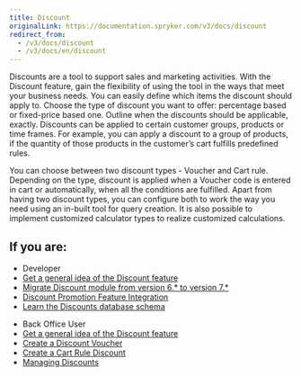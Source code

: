 ```yaml
---
title: Discount
originalLink: https://documentation.spryker.com/v3/docs/discount
redirect_from:
  - /v3/docs/discount
  - /v3/docs/en/discount
---
```


Discounts are a tool to support sales and marketing activities. With the Discount feature, gain the flexibility of using the tool in the ways that meet your business needs. You can easily define which items the discount should apply to. Choose the type of discount you want to offer: percentage based or fixed-price based one. Outline when the discounts should be applicable, exactly. Discounts can be applied to certain customer groups, products or time frames. For example, you can apply a discount to a group of products, if the quantity of those products in the customer’s cart fulfills predefined rules.

You can choose between two discount types - Voucher and Cart rule. Depending on the type, discount is applied when a Voucher code is entered in cart or automatically, when all the conditions are fulfilled. Apart from having two discount types, you can configure both to work the way you need using an in-built tool for query creation. It is also possible to implement customized calculator types to realize customized calculations.

## If you are:

<div class="mr-container">
    <div class="mr-list-container">
        <!-- col1 -->
        <div class="mr-col">
            <ul class="mr-list mr-list-green">
                <li class="mr-title">Developer</li>
                <li><a href="https://documentation.spryker.com/v2/docs/discount-feature-overview-201903">Get a general idea of the Discount feature</a></li>
                <li><a href="https://documentation.spryker.com/v4/docs/mg-discount#upgrading-from-version-6---to-version-7--" class="mr-link">Migrate Discount module from version 6.* to version 7.*</a></li>
                <li><a href="https://documentation.spryker.com/v4/docs/discount-promotion-feature-integration" class="mr-link">Discount Promotion Feature Integration</a></li>
                <li><a href="https://documentation.spryker.com/v4/docs/db-schema-discounts" class="mr-link"> Learn the Discounts database schema</a></li>
            </ul>
        </div>
        <!-- col2 -->
        <div class="mr-col">
            <ul class="mr-list mr-list-blue">
                <li class="mr-title"> Back Office User</li>
                <li><a href="https://documentation.spryker.com/v2/docs/discount-feature-overview-201903">Get a general idea of the Discount feature</a></li>
                <li><a href="https://documentation.spryker.com/v4/docs/creating-a-discount-voucher" class="mr-link">Create a Discount Voucher</a></li>
                <li><a href="https://documentation.spryker.com/v4/docs/creating-a-cart-rule-discount" class="mr-link">Create a Cart Rule Discount</a></li>
                 <li><a href="https://documentation.spryker.com/v4/docs/managing-discounts" class="mr-link">Managing Discounts</a></li>
            </ul>
        </div>
    </div>
</div>

